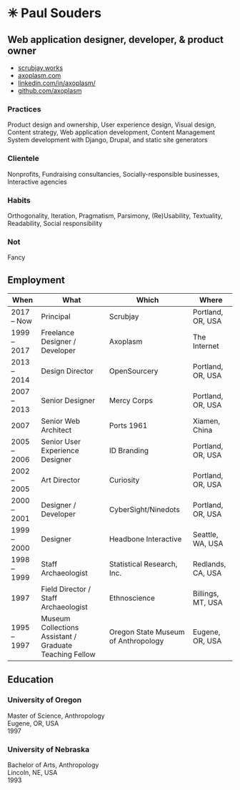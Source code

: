 ✳︎ Paul Souders 
=============
Web application designer, developer, & product owner
----------------------------------------------------

* [scrubjay.works](https://scrubjay.works)
* [axoplasm.com](https://axoplasm.com)
* [linkedin.com/in/axoplasm/](https://www.linkedin.com/in/axoplasm/)
* [github.com/axoplasm](http://github.com/axoplasm/)


### Practices

Product design and ownership,
User experience design,
Visual design,
Content strategy,
Web application development,
Content Management System development with Django, Drupal, and static site generators


### Clientele

Nonprofits,
Fundraising consultancies,
Socially-responsible businesses,
Interactive agencies


### Habits

Orthogonality,
Iteration,
Pragmatism,
Parsimony,
(Re)Usability,
Textuality,
Readability,
Social responsibility


### Not

Fancy


Employment
----------

| When          | What                                                    | Which                                 | Where               |
| ------------- | ------------------------------------------------------- | ------------------------------------- | ------------------- |
| 2017 – Now    | Principal                                               | Scrubjay                              | Portland, OR, USA   |
| 1999 – 2017   | Freelance Designer / Developer                          | Axoplasm                              | The Internet        |
| 2013 – 2014   | Design Director                                         | OpenSourcery                          | Portland, OR, USA   |
| 2007 – 2013   | Senior Designer                                         | Mercy Corps                           | Portland, OR, USA   |
| 2007          | Senior Web Architect                                    | Ports 1961                            | Xiamen, China       |
| 2005 – 2006   | Senior User Experience Designer                         | ID Branding                           | Portland, OR, USA   |
| 2002 – 2005   | Art Director                                            | Curiosity                             | Portland, OR, USA   |
| 2000 – 2001   | Designer / Developer                                    | CyberSight/Ninedots                   | Portland, OR, USA   |
| 1999 – 2000   | Designer                                                | Headbone Interactive                  | Seattle, WA, USA    |
| 1998 – 1999   | Staff Archaeologist                                     | Statistical Research, Inc.            | Redlands, CA, USA   |
| 1997          | Field Director / Staff Archaeologist                    | Ethnoscience                          | Billings, MT, USA   |
| 1995 – 1997   | Museum Collections Assistant / Graduate Teaching Fellow | Oregon State Museum of Anthropology   | Eugene, OR, USA     |


Education
---------

### University of Oregon
Master of Science, Anthropology   
Eugene, OR, USA   
1997   

### University of Nebraska
Bachelor of Arts, Anthropology   
Lincoln, NE, USA    
1993   



